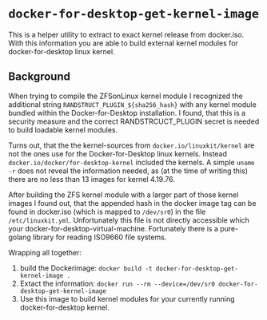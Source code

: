 # `docker-for-desktop-get-kernel-image`

This is a helper utility to extract to exact kernel release from docker.iso. With this information you are able to
build external kernel modules for docker-for-desktop linux kernel.

## Background

When trying to compile the ZFSonLinux kernel module I recognized the additional string `RANDSTRUCT_PLUGIN_${sha256_hash}`
with any kernel module bundled within the Docker-for-Desktop installation. I found, that this is a security measure and
the correct RANDSTRCUCT_PLUGIN secret is needed to build loadable kernel modules.

Turns out, that the the kernel-sources from `docker.io/linuxkit/kernel` are not the ones use for the Docker-for-Desktop
linux kernels. Instead `docker.io/docker/for-desktop-kernel` included the kernels. A simple `uname -r` does not
reveal the information needed, as (at the time of writing this) there are no less than 13 images for kernel 4.19.76.

After building the ZFS kernel module with a larger part of those kernel images I found out, that the appended hash in
the docker image tag can be found in docker.iso (which is mapped to `/dev/sr0`) in the file `/etc/linuxkit.yml`.
Unfortunately this file is not directly accessible which your docker-for-desktop-virtual-machine. Fortunately there is a
pure-golang library for reading ISO9660 file systems.

Wrapping all together:
1. build the Dockerimage: `docker build -t docker-for-desktop-get-kernel-image .`
2. Extact the information: `docker run --rm --device=/dev/sr0 docker-for-desktop-get-kernel-image`
3. Use this image to build kernel modules for your currently running docker-for-desktop kernel.
 